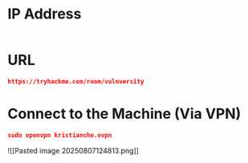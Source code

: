 # IP Address

```json

```

# URL

```json
https://tryhackme.com/room/vulnversity
```

# Connect to the Machine (Via VPN)

```json
sudo openvpn kristianche.ovpn  
```

![[Pasted image 20250807124813.png]]

